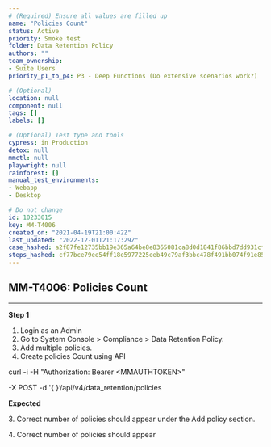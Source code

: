 ```yaml
---
# (Required) Ensure all values are filled up
name: "Policies Count"
status: Active
priority: Smoke test
folder: Data Retention Policy
authors: ""
team_ownership: 
- Suite Users
priority_p1_to_p4: P3 - Deep Functions (Do extensive scenarios work?)

# (Optional)
location: null
component: null
tags: []
labels: []

# (Optional) Test type and tools
cypress: in Production
detox: null
mmctl: null
playwright: null
rainforest: []
manual_test_environments: 
- Webapp
- Desktop

# Do not change
id: 10233015
key: MM-T4006
created_on: "2021-04-19T21:00:42Z"
last_updated: "2022-12-01T21:17:29Z"
case_hashed: a2f87fe12735bb19e365a64be8e8365081ca8d0d1841f86bbd7dd931cf0d86816cf24667c9533da91f4e4a31d15278f6
steps_hashed: cf77bce79ee54ff18e5977225eeb49c79af3bbc478f491bb074f91e854643f0805ff1088a36ffd46ac056afa036e53e2
---
```


<!-- (Auto-generated) Based on frontmatter's "key" and "name" -->

## MM-T4006: Policies Count

---

**Step 1**

1. Login as an Admin
2. Go to System Console > Compliance > Data Retention Policy.
3. Add multiple policies.
4. Create policies Count using API

curl -i -H "Authorization: Bearer \<MMAUTHTOKEN>"

\-X POST -d '{ }’/api/v4/data\_retention/policies

**Expected**

3\. Correct number of policies should appear under the Add policy section.

4\. Correct number of policies should appear
